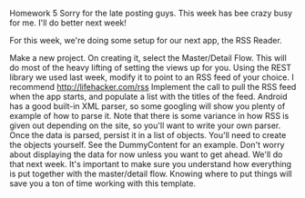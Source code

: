 Homework 5
Sorry for the late posting guys. This week has bee crazy busy for me. I'll do better next week!

For this week, we're doing some setup for our next app, the RSS Reader.

Make a new project. On creating it, select the Master/Detail Flow. This will do most of the heavy lifting of setting the views up for you.
Using the REST library we used last week, modify it to point to an RSS feed of your choice. I recommend http://lifehacker.com/rss
Implement the call to pull the RSS feed when the app starts, and populate a list with the titles of the feed. Android has a good built-in XML parser, so some googling will show you plenty of example of how to parse it. Note that there is some variance in how RSS is given out depending on the site, so you'll want to write your own parser.
Once the data is parsed, persist it in a list of objects. You'll need to create the objects yourself. See the DummyContent for an example. Don't worry about displaying the data for now unless you want to get ahead. We'll do that next week.
It's important to make sure you understand how everything is put together with the master/detail flow. Knowing where to put things will save you a ton of time working with this template.

